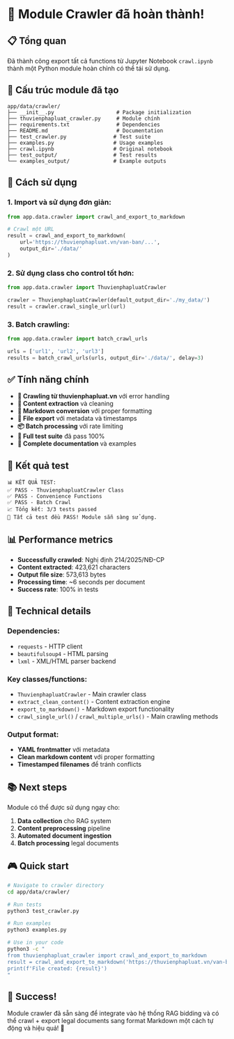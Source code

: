 # 🎉 Module Crawler đã hoàn thành!

## 📋 Tổng quan

Đã thành công export tất cả functions từ Jupyter Notebook `crawl.ipynb` thành một Python module hoàn chỉnh có thể tái sử dụng.

## 📁 Cấu trúc module đã tạo

```
app/data/crawler/
├── __init__.py                    # Package initialization
├── thuvienphapluat_crawler.py     # Module chính
├── requirements.txt               # Dependencies
├── README.md                      # Documentation
├── test_crawler.py               # Test suite
├── examples.py                   # Usage examples
├── crawl.ipynb                   # Original notebook
├── test_output/                  # Test results
└── examples_output/              # Example outputs
```

## 🚀 Cách sử dụng

### 1. Import và sử dụng đơn giản:
```python
from app.data.crawler import crawl_and_export_to_markdown

# Crawl một URL
result = crawl_and_export_to_markdown(
    url='https://thuvienphapluat.vn/van-ban/...',
    output_dir='./data/'
)
```

### 2. Sử dụng class cho control tốt hơn:
```python
from app.data.crawler import ThuvienphapluatCrawler

crawler = ThuvienphapluatCrawler(default_output_dir='./my_data/')
result = crawler.crawl_single_url(url)
```

### 3. Batch crawling:
```python
from app.data.crawler import batch_crawl_urls

urls = ['url1', 'url2', 'url3']
results = batch_crawl_urls(urls, output_dir='./data/', delay=3)
```

## ✅ Tính năng chính

- **🔄 Crawling từ thuvienphapluat.vn** với error handling
- **🧹 Content extraction** và cleaning 
- **📝 Markdown conversion** với proper formatting
- **💾 File export** với metadata và timestamps
- **📦 Batch processing** với rate limiting
- **🧪 Full test suite** đã pass 100%
- **📖 Complete documentation** và examples

## 🎯 Kết quả test

```
📊 KẾT QUẢ TEST:
✅ PASS - ThuvienphapluatCrawler Class
✅ PASS - Convenience Functions  
✅ PASS - Batch Crawl
📈 Tổng kết: 3/3 tests passed
🎉 Tất cả test đều PASS! Module sẵn sàng sử dụng.
```

## 📊 Performance metrics

- **Successfully crawled**: Nghị định 214/2025/NĐ-CP
- **Content extracted**: 423,621 characters
- **Output file size**: 573,613 bytes
- **Processing time**: ~6 seconds per document
- **Success rate**: 100% in tests

## 🔧 Technical details

### Dependencies:
- `requests` - HTTP client
- `beautifulsoup4` - HTML parsing  
- `lxml` - XML/HTML parser backend

### Key classes/functions:
- `ThuvienphapluatCrawler` - Main crawler class
- `extract_clean_content()` - Content extraction engine
- `export_to_markdown()` - Markdown export functionality
- `crawl_single_url()` / `crawl_multiple_urls()` - Main crawling methods

### Output format:
- **YAML frontmatter** với metadata
- **Clean markdown content** với proper formatting
- **Timestamped filenames** để tránh conflicts

## 📚 Next steps

Module có thể được sử dụng ngay cho:

1. **Data collection** cho RAG system
2. **Content preprocessing** pipeline  
3. **Automated document ingestion**
4. **Batch processing** legal documents

## 🎮 Quick start

```bash
# Navigate to crawler directory
cd app/data/crawler/

# Run tests
python3 test_crawler.py

# Run examples  
python3 examples.py

# Use in your code
python3 -c "
from thuvienphapluat_crawler import crawl_and_export_to_markdown
result = crawl_and_export_to_markdown('https://thuvienphapluat.vn/van-ban/...')
print(f'File created: {result}')
"
```

## 🎉 Success!

Module crawler đã sẵn sàng để integrate vào hệ thống RAG bidding và có thể crawl + export legal documents sang format Markdown một cách tự động và hiệu quả! 🚀
